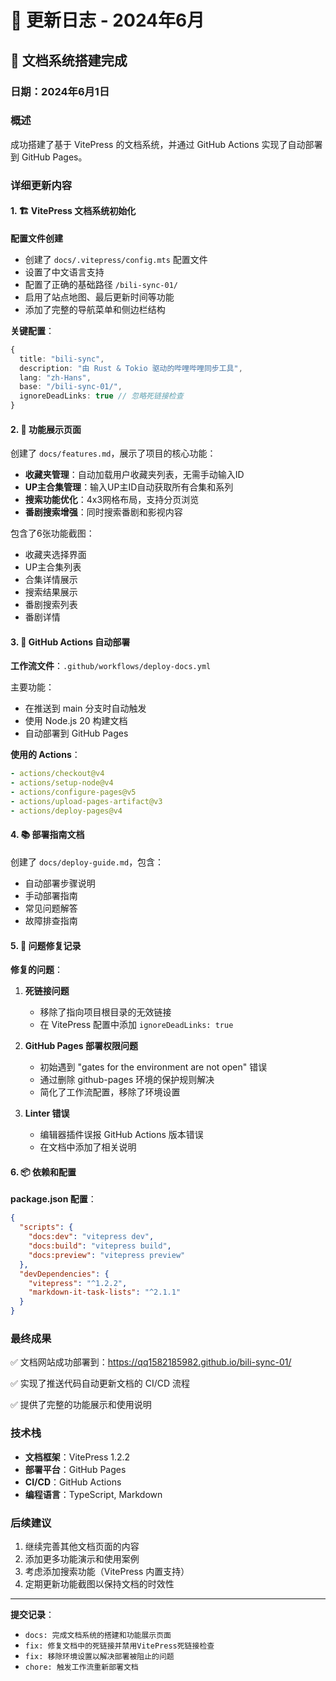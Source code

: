# 📝 更新日志 - 2024年6月

## 🚀 文档系统搭建完成

### 日期：2024年6月1日

### 概述
成功搭建了基于 VitePress 的文档系统，并通过 GitHub Actions 实现了自动部署到 GitHub Pages。

### 详细更新内容

#### 1. 🏗️ VitePress 文档系统初始化

**配置文件创建**
- 创建了 `docs/.vitepress/config.mts` 配置文件
- 设置了中文语言支持
- 配置了正确的基础路径 `/bili-sync-01/`
- 启用了站点地图、最后更新时间等功能
- 添加了完整的导航菜单和侧边栏结构

**关键配置**：
```typescript
{
  title: "bili-sync",
  description: "由 Rust & Tokio 驱动的哔哩哔哩同步工具",
  lang: "zh-Hans",
  base: "/bili-sync-01/",
  ignoreDeadLinks: true // 忽略死链接检查
}
```

#### 2. 📄 功能展示页面

创建了 `docs/features.md`，展示了项目的核心功能：

- **收藏夹管理**：自动加载用户收藏夹列表，无需手动输入ID
- **UP主合集管理**：输入UP主ID自动获取所有合集和系列
- **搜索功能优化**：4x3网格布局，支持分页浏览
- **番剧搜索增强**：同时搜索番剧和影视内容

包含了6张功能截图：
- 收藏夹选择界面
- UP主合集列表
- 合集详情展示
- 搜索结果展示
- 番剧搜索列表
- 番剧详情

#### 3. 🤖 GitHub Actions 自动部署

**工作流文件**：`.github/workflows/deploy-docs.yml`

主要功能：
- 在推送到 main 分支时自动触发
- 使用 Node.js 20 构建文档
- 自动部署到 GitHub Pages

**使用的 Actions**：
```yaml
- actions/checkout@v4
- actions/setup-node@v4
- actions/configure-pages@v5
- actions/upload-pages-artifact@v3
- actions/deploy-pages@v4
```

#### 4. 📚 部署指南文档

创建了 `docs/deploy-guide.md`，包含：

- 自动部署步骤说明
- 手动部署指南
- 常见问题解答
- 故障排查指南

#### 5. 🐛 问题修复记录

**修复的问题**：

1. **死链接问题**
   - 移除了指向项目根目录的无效链接
   - 在 VitePress 配置中添加 `ignoreDeadLinks: true`

2. **GitHub Pages 部署权限问题**
   - 初始遇到 "gates for the environment are not open" 错误
   - 通过删除 github-pages 环境的保护规则解决
   - 简化了工作流配置，移除了环境设置

3. **Linter 错误**
   - 编辑器插件误报 GitHub Actions 版本错误
   - 在文档中添加了相关说明

#### 6. 📦 依赖和配置

**package.json 配置**：
```json
{
  "scripts": {
    "docs:dev": "vitepress dev",
    "docs:build": "vitepress build",
    "docs:preview": "vitepress preview"
  },
  "devDependencies": {
    "vitepress": "^1.2.2",
    "markdown-it-task-lists": "^2.1.1"
  }
}
```

### 最终成果

✅ 文档网站成功部署到：https://qq1582185982.github.io/bili-sync-01/

✅ 实现了推送代码自动更新文档的 CI/CD 流程

✅ 提供了完整的功能展示和使用说明

### 技术栈

- **文档框架**：VitePress 1.2.2
- **部署平台**：GitHub Pages
- **CI/CD**：GitHub Actions
- **编程语言**：TypeScript, Markdown

### 后续建议

1. 继续完善其他文档页面的内容
2. 添加更多功能演示和使用案例
3. 考虑添加搜索功能（VitePress 内置支持）
4. 定期更新功能截图以保持文档的时效性

---

**提交记录**：
- `docs: 完成文档系统的搭建和功能展示页面`
- `fix: 修复文档中的死链接并禁用VitePress死链接检查`
- `fix: 移除环境设置以解决部署被阻止的问题`
- `chore: 触发工作流重新部署文档` 